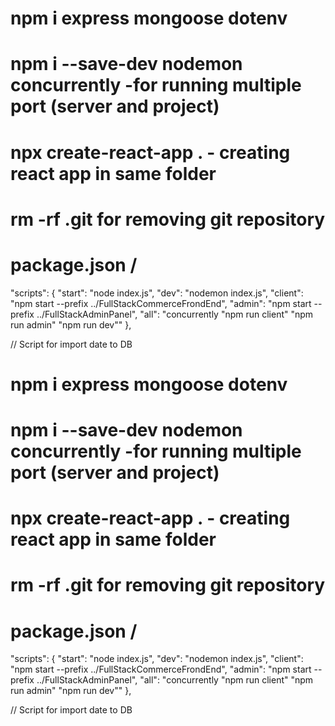 # npm i express mongoose dotenv
# npm i --save-dev nodemon concurrently  -for running multiple port (server and project)
# npx create-react-app .   - creating react app in same folder
# rm -rf .git for removing git repository

# package.json / 
 "scripts": {
    "start": "node index.js",
    "dev": "nodemon index.js",
    "client": "npm start --prefix ../FullStackCommerceFrondEnd",
    "admin": "npm start --prefix ../FullStackAdminPanel",
    "all": "concurrently  \"npm run client\" \"npm run admin\" \"npm run dev\""
  },  


  // 
  Script for import date to DB
  
# npm i express mongoose dotenv
# npm i --save-dev nodemon concurrently  -for running multiple port (server and project)
# npx create-react-app .   - creating react app in same folder
# rm -rf .git for removing git repository

# package.json / 
 "scripts": {
    "start": "node index.js",
    "dev": "nodemon index.js",
    "client": "npm start --prefix ../FullStackCommerceFrondEnd",
    "admin": "npm start --prefix ../FullStackAdminPanel",
    "all": "concurrently  \"npm run client\" \"npm run admin\" \"npm run dev\""
  },  


  // 
  Script for import date to DB
  